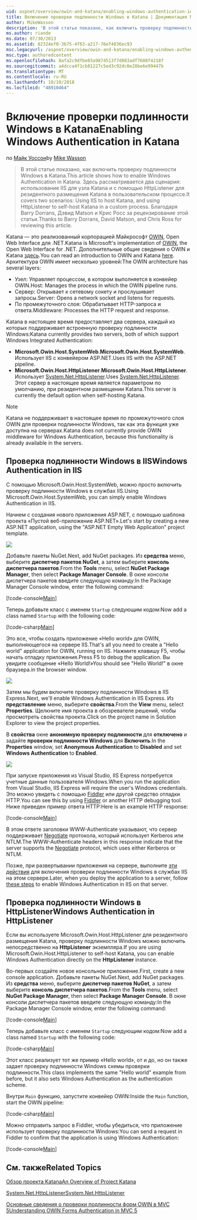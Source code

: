 ```yaml
---
uid: aspnet/overview/owin-and-katana/enabling-windows-authentication-in-katana
title: Включение проверки подлинности Windows в Katana | Документация Майкрософт
author: MikeWasson
description: 'В этой статье показано, как включить проверку подлинности Windows в Katana. Здесь рассматривается два сценария: использование IIS для узла Katana и с помощью HttpListener для резидентного размещения Kat...'
ms.author: riande
ms.date: 07/30/2013
ms.assetid: 82324ef0-3b75-4f63-a217-76ef4036ec93
msc.legacyurl: /aspnet/overview/owin-and-katana/enabling-windows-authentication-in-katana
msc.type: authoredcontent
ms.openlocfilehash: 8afa2c9dfbe03a9874513f7d083adf7608f4218f
ms.sourcegitcommit: a4dcca4f1cb81227c5ed3c92dc0e28be6e99447b
ms.translationtype: MT
ms.contentlocale: ru-RU
ms.lasthandoff: 10/10/2018
ms.locfileid: "48910464"
---
```

<a name="enabling-windows-authentication-in-katana"></a><span data-ttu-id="0492f-104">Включение проверки подлинности Windows в Katana</span><span class="sxs-lookup"><span data-stu-id="0492f-104">Enabling Windows Authentication in Katana</span></span>
====================
<span data-ttu-id="0492f-105">по [Майк Уоссон](https://github.com/MikeWasson)</span><span class="sxs-lookup"><span data-stu-id="0492f-105">by [Mike Wasson](https://github.com/MikeWasson)</span></span>

> <span data-ttu-id="0492f-106">В этой статье показано, как включить проверку подлинности Windows в Katana.</span><span class="sxs-lookup"><span data-stu-id="0492f-106">This article shows how to enable Windows Authentication in Katana.</span></span> <span data-ttu-id="0492f-107">Здесь рассматривается два сценария: использование IIS для узла Katana и с помощью HttpListener для резидентного размещения Katana в пользовательском процессе.</span><span class="sxs-lookup"><span data-stu-id="0492f-107">It covers two scenarios: Using IIS to host Katana, and using HttpListener to self-host Katana in a custom process.</span></span> <span data-ttu-id="0492f-108">Благодаря Barry Dorrans, Дэвид Matson и Крис Росс за рецензирование этой статьи.</span><span class="sxs-lookup"><span data-stu-id="0492f-108">Thanks to Barry Dorrans, David Matson, and Chris Ross for reviewing this article.</span></span>


<span data-ttu-id="0492f-109">Katana — это реализованный корпорацией Майкрософт [OWIN](http://owin.org/), Open Web Interface для .NET.</span><span class="sxs-lookup"><span data-stu-id="0492f-109">Katana is Microsoft's implementation of [OWIN](http://owin.org/), the Open Web Interface for .NET.</span></span> <span data-ttu-id="0492f-110">Дополнительные общие сведения о OWIN и Katana [здесь](an-overview-of-project-katana.md).</span><span class="sxs-lookup"><span data-stu-id="0492f-110">You can read an introduction to OWIN and Katana [here](an-overview-of-project-katana.md).</span></span> <span data-ttu-id="0492f-111">Архитектура OWIN имеет несколько уровней:</span><span class="sxs-lookup"><span data-stu-id="0492f-111">The OWIN architecture has several layers:</span></span>

- <span data-ttu-id="0492f-112">Узел: Управляет процессом, в котором выполняется в конвейер OWIN.</span><span class="sxs-lookup"><span data-stu-id="0492f-112">Host: Manages the process in which the OWIN pipeline runs.</span></span>
- <span data-ttu-id="0492f-113">Сервер: Открывает к сетевому сокету и прослушивает запросы.</span><span class="sxs-lookup"><span data-stu-id="0492f-113">Server: Opens a network socket and listens for requests.</span></span>
- <span data-ttu-id="0492f-114">По промежуточного слоя: Обрабатывает HTTP-запроса и ответа.</span><span class="sxs-lookup"><span data-stu-id="0492f-114">Middleware: Processes the HTTP request and response.</span></span>

<span data-ttu-id="0492f-115">Katana в настоящее время предоставляет два сервера, каждый из которых поддерживает встроенную проверку подлинности Windows:</span><span class="sxs-lookup"><span data-stu-id="0492f-115">Katana currently provides two servers, both of which support Windows Integrated Authentication:</span></span>

- <span data-ttu-id="0492f-116">**Microsoft.Owin.Host.SystemWeb**.</span><span class="sxs-lookup"><span data-stu-id="0492f-116">**Microsoft.Owin.Host.SystemWeb**.</span></span> <span data-ttu-id="0492f-117">Использует IIS с конвейером ASP.NET.</span><span class="sxs-lookup"><span data-stu-id="0492f-117">Uses IIS with the ASP.NET pipeline.</span></span>
- <span data-ttu-id="0492f-118">**Microsoft.Owin.Host.HttpListener**.</span><span class="sxs-lookup"><span data-stu-id="0492f-118">**Microsoft.Owin.Host.HttpListener**.</span></span> <span data-ttu-id="0492f-119">Использует [System.Net.HttpListener](https://msdn.microsoft.com/library/system.net.httplistener.aspx).</span><span class="sxs-lookup"><span data-stu-id="0492f-119">Uses [System.Net.HttpListener](https://msdn.microsoft.com/library/system.net.httplistener.aspx).</span></span> <span data-ttu-id="0492f-120">Этот сервер в настоящее время является параметром по умолчанию, при резидентном размещении Katana.</span><span class="sxs-lookup"><span data-stu-id="0492f-120">This server is currently the default option when self-hosting Katana.</span></span>

> [!NOTE]
> <span data-ttu-id="0492f-121">Katana не поддерживает в настоящее время по промежуточного слоя OWIN для проверки подлинности Windows, так как эта функция уже доступна на серверах.</span><span class="sxs-lookup"><span data-stu-id="0492f-121">Katana does not currently provide OWIN middleware for Windows Authentication, because this functionality is already available in the servers.</span></span>

## <a name="windows-authentication-in-iis"></a><span data-ttu-id="0492f-122">Проверка подлинности Windows в IIS</span><span class="sxs-lookup"><span data-stu-id="0492f-122">Windows Authentication in IIS</span></span>

<span data-ttu-id="0492f-123">С помощью Microsoft.Owin.Host.SystemWeb, можно просто включить проверку подлинности Windows в службах IIS.</span><span class="sxs-lookup"><span data-stu-id="0492f-123">Using Microsoft.Owin.Host.SystemWeb, you can simply enable Windows Authentication in IIS.</span></span>

<span data-ttu-id="0492f-124">Начнем с создания нового приложения ASP.NET, с помощью шаблона проекта «Пустой веб-приложение ASP.NET».</span><span class="sxs-lookup"><span data-stu-id="0492f-124">Let's start by creating a new ASP.NET application, using the "ASP.NET Empty Web Application" project template.</span></span>

![](enabling-windows-authentication-in-katana/_static/image1.png)

<span data-ttu-id="0492f-125">Добавьте пакеты NuGet.</span><span class="sxs-lookup"><span data-stu-id="0492f-125">Next, add NuGet packages.</span></span> <span data-ttu-id="0492f-126">Из **средства** меню, выберите **диспетчер пакетов NuGet**, а затем выберите **консоль диспетчера пакетов**.</span><span class="sxs-lookup"><span data-stu-id="0492f-126">From the **Tools** menu, select **NuGet Package Manager**, then select **Package Manager Console**.</span></span> <span data-ttu-id="0492f-127">В окне консоли диспетчера пакетов введите следующую команду:</span><span class="sxs-lookup"><span data-stu-id="0492f-127">In the Package Manager Console window, enter the following command:</span></span>

[!code-console[Main](enabling-windows-authentication-in-katana/samples/sample1.cmd)]

<span data-ttu-id="0492f-128">Теперь добавьте класс с именем `Startup` следующим кодом:</span><span class="sxs-lookup"><span data-stu-id="0492f-128">Now add a class named `Startup` with the following code:</span></span>

[!code-csharp[Main](enabling-windows-authentication-in-katana/samples/sample2.cs)]

<span data-ttu-id="0492f-129">Это все, чтобы создать приложение «Hello world» для OWIN, выполняющегося на сервере IIS.</span><span class="sxs-lookup"><span data-stu-id="0492f-129">That's all you need to create a "Hello world" application for OWIN, running on IIS.</span></span> <span data-ttu-id="0492f-130">Нажмите клавишу F5, чтобы начать отладку приложения.</span><span class="sxs-lookup"><span data-stu-id="0492f-130">Press F5 to debug the application.</span></span> <span data-ttu-id="0492f-131">Вы увидите сообщение «Hello World!»</span><span class="sxs-lookup"><span data-stu-id="0492f-131">You should see "Hello World!"</span></span> <span data-ttu-id="0492f-132">в окне браузера.</span><span class="sxs-lookup"><span data-stu-id="0492f-132">in the browser window.</span></span>

![](enabling-windows-authentication-in-katana/_static/image2.png)

<span data-ttu-id="0492f-133">Затем мы будем включите проверку подлинности Windows в IIS Express.</span><span class="sxs-lookup"><span data-stu-id="0492f-133">Next, we'll enable Windows Authentication in IIS Express.</span></span> <span data-ttu-id="0492f-134">Из **представление** меню, выберите **свойства**.</span><span class="sxs-lookup"><span data-stu-id="0492f-134">From the **View** menu, select **Properties**.</span></span> <span data-ttu-id="0492f-135">Щелкните имя проекта в обозревателе решений, чтобы просмотреть свойства проекта.</span><span class="sxs-lookup"><span data-stu-id="0492f-135">Click on the project name in Solution Explorer to view the project properties.</span></span>

<span data-ttu-id="0492f-136">В **свойства** окне **анонимную проверку подлинности** для **отключено** и задайте **проверки подлинности Windows** для  **Включить**.</span><span class="sxs-lookup"><span data-stu-id="0492f-136">In the **Properties** window, set **Anonymous Authentication** to **Disabled** and set **Windows Authentication** to **Enabled**.</span></span>

![](enabling-windows-authentication-in-katana/_static/image3.png)

<span data-ttu-id="0492f-137">При запуске приложения из Visual Studio, IIS Express потребуется учетные данные пользователя Windows.</span><span class="sxs-lookup"><span data-stu-id="0492f-137">When you run the application from Visual Studio, IIS Express will require the user's Windows credentials.</span></span> <span data-ttu-id="0492f-138">Это можно увидеть с помощью [Fiddler](http://fiddler2.com/home) или другой средство отладки HTTP.</span><span class="sxs-lookup"><span data-stu-id="0492f-138">You can see this by using [Fiddler](http://fiddler2.com/home) or another HTTP debugging tool.</span></span> <span data-ttu-id="0492f-139">Ниже приведен пример ответа HTTP:</span><span class="sxs-lookup"><span data-stu-id="0492f-139">Here is an example HTTP response:</span></span>

[!code-console[Main](enabling-windows-authentication-in-katana/samples/sample3.cmd?highlight=1,5-6)]

<span data-ttu-id="0492f-140">В этом ответе заголовки WWW-Authenticate указывают, что сервер поддерживает [Negotiate](http://www.ietf.org/rfc/rfc4559.txt) протокола, который использует Kerberos или NTLM.</span><span class="sxs-lookup"><span data-stu-id="0492f-140">The WWW-Authenticate headers in this response indicate that the server supports the [Negotiate](http://www.ietf.org/rfc/rfc4559.txt) protocol, which uses either Kerberos or NTLM.</span></span>

<span data-ttu-id="0492f-141">Позже, при развертывании приложения на сервере, выполните [эти действия](https://www.iis.net/configreference/system.webserver/security/authentication/windowsauthentication) для включения проверки подлинности Windows в службах IIS на этом сервере.</span><span class="sxs-lookup"><span data-stu-id="0492f-141">Later, when you deploy the application to a server, follow [these steps](https://www.iis.net/configreference/system.webserver/security/authentication/windowsauthentication) to enable Windows Authentication in IIS on that server.</span></span>

## <a name="windows-authentication-in-httplistener"></a><span data-ttu-id="0492f-142">Проверка подлинности Windows в HttpListener</span><span class="sxs-lookup"><span data-stu-id="0492f-142">Windows Authentication in HttpListener</span></span>

<span data-ttu-id="0492f-143">Если вы используете Microsoft.Owin.Host.HttpListener для резидентного размещения Katana, проверку подлинности Windows можно включить непосредственно на **HttpListener** экземпляра.</span><span class="sxs-lookup"><span data-stu-id="0492f-143">If you are using Microsoft.Owin.Host.HttpListener to self-host Katana, you can enable Windows Authentication directly on the **HttpListener** instance.</span></span>

<span data-ttu-id="0492f-144">Во-первых создайте новое консольное приложение.</span><span class="sxs-lookup"><span data-stu-id="0492f-144">First, create a new console application.</span></span> <span data-ttu-id="0492f-145">Добавьте пакеты NuGet.</span><span class="sxs-lookup"><span data-stu-id="0492f-145">Next, add NuGet packages.</span></span> <span data-ttu-id="0492f-146">Из **средства** меню, выберите **диспетчер пакетов NuGet**, а затем выберите **консоль диспетчера пакетов**.</span><span class="sxs-lookup"><span data-stu-id="0492f-146">From the **Tools** menu, select **NuGet Package Manager**, then select **Package Manager Console**.</span></span> <span data-ttu-id="0492f-147">В окне консоли диспетчера пакетов введите следующую команду:</span><span class="sxs-lookup"><span data-stu-id="0492f-147">In the Package Manager Console window, enter the following command:</span></span>

[!code-console[Main](enabling-windows-authentication-in-katana/samples/sample4.cmd)]

<span data-ttu-id="0492f-148">Теперь добавьте класс с именем `Startup` следующим кодом:</span><span class="sxs-lookup"><span data-stu-id="0492f-148">Now add a class named `Startup` with the following code:</span></span>

[!code-csharp[Main](enabling-windows-authentication-in-katana/samples/sample5.cs)]

<span data-ttu-id="0492f-149">Этот класс реализует тот же пример «Hello world», от и до, но он также задает проверку подлинности Windows схемы проверки подлинности.</span><span class="sxs-lookup"><span data-stu-id="0492f-149">This class implements the same "Hello world" example from before, but it also sets Windows Authentication as the authentication scheme.</span></span>

<span data-ttu-id="0492f-150">Внутри `Main` функцию, запустите конвейер OWIN:</span><span class="sxs-lookup"><span data-stu-id="0492f-150">Inside the `Main` function, start the OWIN pipeline:</span></span>

[!code-csharp[Main](enabling-windows-authentication-in-katana/samples/sample6.cs)]

<span data-ttu-id="0492f-151">Можно отправить запрос в Fiddler, чтобы убедиться, что приложение использует проверку подлинности Windows:</span><span class="sxs-lookup"><span data-stu-id="0492f-151">You can send a request in Fiddler to confirm that the application is using Windows Authentication:</span></span>

[!code-console[Main](enabling-windows-authentication-in-katana/samples/sample7.cmd?highlight=1,4-5)]

## <a name="related-topics"></a><span data-ttu-id="0492f-152">См. также</span><span class="sxs-lookup"><span data-stu-id="0492f-152">Related Topics</span></span>

[<span data-ttu-id="0492f-153">Обзор проекта Katana</span><span class="sxs-lookup"><span data-stu-id="0492f-153">An Overview of Project Katana</span></span>](an-overview-of-project-katana.md)

[<span data-ttu-id="0492f-154">System.Net.HttpListener</span><span class="sxs-lookup"><span data-stu-id="0492f-154">System.Net.HttpListener</span></span>](https://msdn.microsoft.com/library/system.net.httplistener.aspx)

[<span data-ttu-id="0492f-155">Основные сведения о проверки подлинности форм OWIN в MVC 5</span><span class="sxs-lookup"><span data-stu-id="0492f-155">Understanding OWIN Forms Authentication in MVC 5</span></span>](https://blogs.msdn.com/b/webdev/archive/2013/07/03/understanding-owin-forms-authentication-in-mvc-5.aspx)
